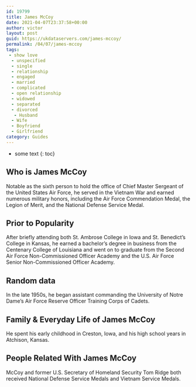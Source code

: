 ```yaml
---
id: 19799
title: James McCoy
date: 2021-04-07T23:37:58+00:00
author: victor
layout: post
guid: https://ukdataservers.com/james-mccoy/
permalink: /04/07/james-mccoy
tags:
 - show love
  - unspecified
  - single
  - relationship
  - engaged
  - married
  - complicated
  - open relationship
  - widowed
  - separated
  - divorced
   - Husband
  - Wife
  - Boyfriend
  - Girlfriend
category: Guides
---
```


* some text
{: toc}


## Who is James McCoy



Notable as the sixth person to hold the office of Chief Master Sergeant of the United States Air Force, he served in the Vietnam War and earned numerous military honors, including the Air Force Commendation Medal, the Legion of Merit, and the National Defense Service Medal.

                
                
                
## Prior to Popularity



After briefly attending both St. Ambrose College in Iowa and St. Benedict&#8217;s College in Kansas, he earned a bachelor&#8217;s degree in business from the Centenary College of Louisiana and went on to graduate from the Second Air Force Non-Commissioned Officer Academy and the U.S. Air Force Senior Non-Commissioned Officer Academy.

                
                
                
## Random data



In the late 1950s, he began assistant commanding the University of Notre Dame&#8217;s Air Force Reserve Officer Training Corps of Cadets.

                
                
                
## Family & Everyday Life of James McCoy



He spent his early childhood in Creston, Iowa, and his high school years in Atchison, Kansas.

                
                
                
## People Related With James McCoy



McCoy and former U.S. Secretary of Homeland Security Tom Ridge both received National Defense Service Medals and Vietnam Service Medals.

                
              
            
          
          
          